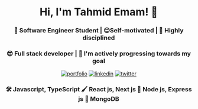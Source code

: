
<h1 align="center">Hi, I'm Tahmid Emam! 👋</h1>

<h3 align="center">🤖 Software Engineer Student | 😊Self-motivated | 💪 Highly disciplined</h3>

<h3 align="center">😎 Full stack developer | 🎯 I'm actively progressing towards my goal </h3>

<div align="center">
  
  [![portfolio](https://img.shields.io/badge/my_portfolio-FFFF00?style=for-the-badge&logo=ko-fi&logoColor=black)](https://katherineoelsner.com/)     [![linkedin](https://img.shields.io/badge/linkedin-0A66C2?style=for-the-badge&logo=linkedin&logoColor=white)](https://www.linkedin.com/)     [![twitter](https://img.shields.io/badge/twitter-1DA1F2?style=for-the-badge&logo=twitter&logoColor=white)](https://twitter.com/)
  
</div>

<div align="center">
  
### 🛠 Javascript, TypeScript 🖌 React js, Next js 🔆 Node js, Express js 🎵 MongoDB
  
</div>







